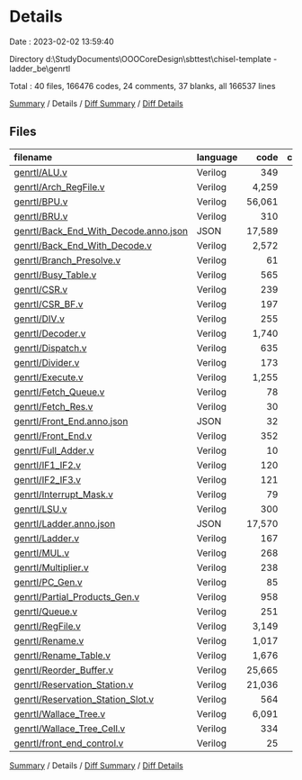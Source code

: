 # Details

Date : 2023-02-02 13:59:40

Directory d:\\StudyDocuments\\OOOCoreDesign\\sbttest\\chisel-template - ladder_be\\genrtl

Total : 40 files,  166476 codes, 24 comments, 37 blanks, all 166537 lines

[Summary](results.md) / Details / [Diff Summary](diff.md) / [Diff Details](diff-details.md)

## Files
| filename | language | code | comment | blank | total |
| :--- | :--- | ---: | ---: | ---: | ---: |
| [genrtl/ALU.v](/genrtl/ALU.v) | Verilog | 349 | 1 | 1 | 351 |
| [genrtl/Arch_RegFile.v](/genrtl/Arch_RegFile.v) | Verilog | 4,259 | 0 | 1 | 4,260 |
| [genrtl/BPU.v](/genrtl/BPU.v) | Verilog | 56,061 | 1 | 1 | 56,063 |
| [genrtl/BRU.v](/genrtl/BRU.v) | Verilog | 310 | 1 | 1 | 312 |
| [genrtl/Back_End_With_Decode.anno.json](/genrtl/Back_End_With_Decode.anno.json) | JSON | 17,589 | 0 | 0 | 17,589 |
| [genrtl/Back_End_With_Decode.v](/genrtl/Back_End_With_Decode.v) | Verilog | 2,572 | 0 | 1 | 2,573 |
| [genrtl/Branch_Presolve.v](/genrtl/Branch_Presolve.v) | Verilog | 61 | 0 | 1 | 62 |
| [genrtl/Busy_Table.v](/genrtl/Busy_Table.v) | Verilog | 565 | 1 | 1 | 567 |
| [genrtl/CSR.v](/genrtl/CSR.v) | Verilog | 239 | 1 | 1 | 241 |
| [genrtl/CSR_BF.v](/genrtl/CSR_BF.v) | Verilog | 197 | 1 | 1 | 199 |
| [genrtl/DIV.v](/genrtl/DIV.v) | Verilog | 255 | 1 | 1 | 257 |
| [genrtl/Decoder.v](/genrtl/Decoder.v) | Verilog | 1,740 | 1 | 1 | 1,742 |
| [genrtl/Dispatch.v](/genrtl/Dispatch.v) | Verilog | 635 | 1 | 1 | 637 |
| [genrtl/Divider.v](/genrtl/Divider.v) | Verilog | 173 | 1 | 1 | 175 |
| [genrtl/Execute.v](/genrtl/Execute.v) | Verilog | 1,255 | 0 | 1 | 1,256 |
| [genrtl/Fetch_Queue.v](/genrtl/Fetch_Queue.v) | Verilog | 78 | 0 | 1 | 79 |
| [genrtl/Fetch_Res.v](/genrtl/Fetch_Res.v) | Verilog | 30 | 0 | 1 | 31 |
| [genrtl/Front_End.anno.json](/genrtl/Front_End.anno.json) | JSON | 32 | 0 | 0 | 32 |
| [genrtl/Front_End.v](/genrtl/Front_End.v) | Verilog | 352 | 0 | 1 | 353 |
| [genrtl/Full_Adder.v](/genrtl/Full_Adder.v) | Verilog | 10 | 0 | 1 | 11 |
| [genrtl/IF1_IF2.v](/genrtl/IF1_IF2.v) | Verilog | 120 | 1 | 1 | 122 |
| [genrtl/IF2_IF3.v](/genrtl/IF2_IF3.v) | Verilog | 121 | 1 | 1 | 123 |
| [genrtl/Interrupt_Mask.v](/genrtl/Interrupt_Mask.v) | Verilog | 79 | 1 | 1 | 81 |
| [genrtl/LSU.v](/genrtl/LSU.v) | Verilog | 300 | 1 | 1 | 302 |
| [genrtl/Ladder.anno.json](/genrtl/Ladder.anno.json) | JSON | 17,570 | 0 | 0 | 17,570 |
| [genrtl/Ladder.v](/genrtl/Ladder.v) | Verilog | 167 | 0 | 1 | 168 |
| [genrtl/MUL.v](/genrtl/MUL.v) | Verilog | 268 | 1 | 1 | 270 |
| [genrtl/Multiplier.v](/genrtl/Multiplier.v) | Verilog | 238 | 1 | 1 | 240 |
| [genrtl/PC_Gen.v](/genrtl/PC_Gen.v) | Verilog | 85 | 1 | 1 | 87 |
| [genrtl/Partial_Products_Gen.v](/genrtl/Partial_Products_Gen.v) | Verilog | 958 | 0 | 1 | 959 |
| [genrtl/Queue.v](/genrtl/Queue.v) | Verilog | 251 | 1 | 1 | 253 |
| [genrtl/RegFile.v](/genrtl/RegFile.v) | Verilog | 3,149 | 1 | 1 | 3,151 |
| [genrtl/Rename.v](/genrtl/Rename.v) | Verilog | 1,017 | 1 | 1 | 1,019 |
| [genrtl/Rename_Table.v](/genrtl/Rename_Table.v) | Verilog | 1,676 | 1 | 1 | 1,678 |
| [genrtl/Reorder_Buffer.v](/genrtl/Reorder_Buffer.v) | Verilog | 25,665 | 1 | 1 | 25,667 |
| [genrtl/Reservation_Station.v](/genrtl/Reservation_Station.v) | Verilog | 21,036 | 1 | 1 | 21,038 |
| [genrtl/Reservation_Station_Slot.v](/genrtl/Reservation_Station_Slot.v) | Verilog | 564 | 1 | 1 | 566 |
| [genrtl/Wallace_Tree.v](/genrtl/Wallace_Tree.v) | Verilog | 6,091 | 0 | 1 | 6,092 |
| [genrtl/Wallace_Tree_Cell.v](/genrtl/Wallace_Tree_Cell.v) | Verilog | 334 | 0 | 1 | 335 |
| [genrtl/front_end_control.v](/genrtl/front_end_control.v) | Verilog | 25 | 0 | 1 | 26 |

[Summary](results.md) / Details / [Diff Summary](diff.md) / [Diff Details](diff-details.md)